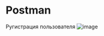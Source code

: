 # Postman

Ругистрация пользователя
![image](https://github.com/Uriy89/Postman/assets/29130896/63de89f7-14b6-4d43-87a5-e852dc1fd9e0)
